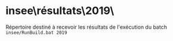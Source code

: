 # insee\résultats\2019\
Répertoire destiné à recevoir les résultats de l'exécution du batch ```insee/RunBuild.bat 2019```
